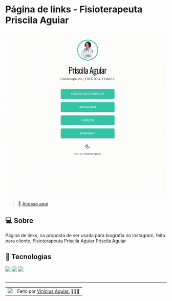 # Página de links - Fisioterapeuta Priscila Aguiar

![Imagem de resultado do projeto](assets/images/priscila-links.gif)
<br>

> 🚀 <a href="https://vinimax001.github.io/links-priscila/">Acesse aqui</a>

## 💻 Sobre

Página de links, na propósta de ser usada para biografia no Instagram, feita para cliente, Fisioterapeuta Priscila Aguiar <a href="https://www.linkedin.com/in/priscila-cadete-96749b339/" target="_blank">Priscila Aguiar</a>

## 🧠 Tecnologias

<div>
    <img src="https://img.shields.io/badge/HTML5-E34F26?style=for-the-badge&logo=html5&logoColor=white" />
    <img src="https://img.shields.io/badge/CSS3-1572B6?style=for-the-badge&logo=css3&logoColor=white" />
    <img src="https://img.shields.io/badge/JavaScript-F7DF1E?style=for-the-badge&logo=javascript&logoColor=black" />
</div>
<br>

---

<table>
  <tr>
    <td>
      <img src="https://github.com/vinimax001.png" width="100px" />
    </td>
    <td>
      Feito por <a href="https://github.com/vinimax001">Vinicius Aguiar.</a> 🙋🏿‍♂️
    </td>
  </tr>
</table>

